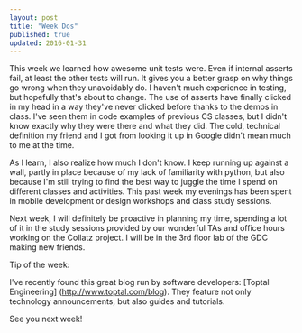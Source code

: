 ```yaml
---
layout: post
title: "Week Dos"
published: true
updated: 2016-01-31
---
```


This week we learned how awesome unit tests were. Even if internal asserts fail, at least the other tests will run. It gives you a better grasp on why things go wrong when they unavoidably do. I haven't much experience in testing, but hopefully that's about to change. The use of asserts have finally clicked in my head in a way they've never clicked before thanks to the demos in class. I've seen them in code examples of previous CS classes, but I didn't know exactly why they were there and what they did. The cold, technical definition my friend and I got from looking it up in Google didn't mean much to me at the time. 

As I learn, I also realize how much I don't know. I keep running up against a wall, partly in place because of my lack of familiarity with python, but also because I'm still trying to find the best way to juggle the time I spend on different classes and activities. This past week my evenings has been spent in mobile development or design workshops and class study sessions.
    
Next week, I will definitely be proactive in planning my time, spending a lot of it in the study sessions provided by our wonderful TAs and office hours working on the Collatz project. I will be in the 3rd floor lab of the GDC making new friends. 
    
Tip of the week:

I've recently found this great blog run by software developers: [Toptal Engineering] (http://www.toptal.com/blog). They feature not only technology announcements, but also guides and tutorials.

See you next week!
